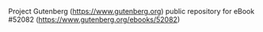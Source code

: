 Project Gutenberg (https://www.gutenberg.org) public repository for
eBook #52082 (https://www.gutenberg.org/ebooks/52082)
